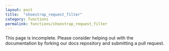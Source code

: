 ```yaml
---
layout: post
title:  "shoestrap_request_filter"
category: functions
permalink: functions/shoestrap_request_filter
---
```


This page is incomplete. Please consider helping out with the documentation by forking our docs repository and submitting a pull request.